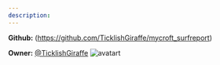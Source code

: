 ```yaml
---
description: 
---
```



**Github:** (https://github.com/TicklishGiraffe/mycroft_surfreport)

**Owner:** [@TicklishGiraffe](https://github.com/TicklishGiraffe) ![avatart](https://avatars2.githubusercontent.com/u/11031408?v=4)

